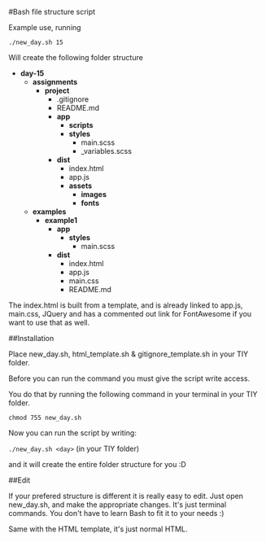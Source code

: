#Bash file structure script

Example use, running

`./new_day.sh 15`

Will create the following folder structure

- **day-15**
  - **assignments**
    - **project**
      - .gitignore
      - README.md
      - **app**
        - **scripts**
        - **styles**
          - main.scss
          - _variables.scss
      - **dist**
        - index.html
        - app.js
        - **assets**
          - **images**
          - **fonts**
  - **examples**
    - **example1**
      - **app**
        - **styles**
          - main.scss
      - **dist**
        - index.html
        - app.js
        - main.css
        - README.md

The index.html is built from a template, and is already linked to app.js, main.css, JQuery and has a commented out link for FontAwesome if you want to use that as well.

##Installation

Place new_day.sh, html_template.sh & gitignore_template.sh in your TIY folder.

Before you can run the command you must give the script write access.

You do that by running the following command in your terminal in your TIY folder.

`chmod 755 new_day.sh`

Now you can run the script by writing:

`./new_day.sh <day>` (in your TIY folder)

and it will create the entire folder structure for you :D

##Edit

If your prefered structure is different it is really easy to edit. Just open new_day.sh, and make the appropriate changes. It's just terminal commands. You don't have to learn Bash to fit it to your needs :)

Same with the HTML template, it's just normal HTML.
